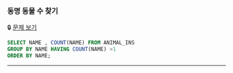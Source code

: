 ### 동명 동물 수 찾기

🔒 [문제 보기](https://school.programmers.co.kr/learn/courses/30/lessons/59041)

```SQL
SELECT NAME , COUNT(NAME) FROM ANIMAL_INS 
GROUP BY NAME HAVING COUNT(NAME) >1
ORDER BY NAME;

```

------
